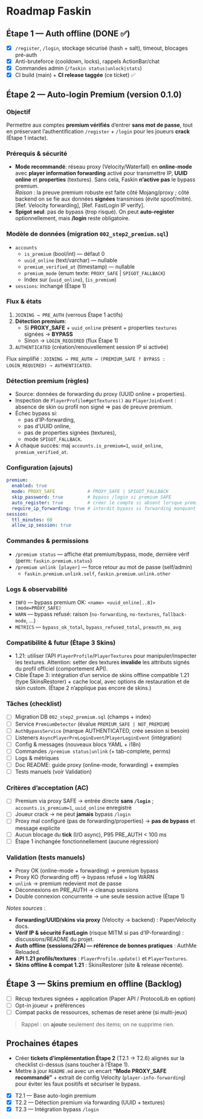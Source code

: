 # Roadmap Faskin

## Étape 1 — Auth offline (DONE ✅)
- [x] `/register`, `/login`, stockage sécurisé (hash + salt), timeout, blocages pré-auth
- [x] Anti-bruteforce (cooldown, locks), rappels ActionBar/chat
- [x] Commandes admin (`/faskin status|unlock|stats`)
- [x] CI build (main) + **CI release taggée** (ce ticket) ✅

## Étape 2 — Auto-login Premium (version 0.1.0)

### Objectif
Permettre aux comptes **premium vérifiés** d’entrer **sans mot de passe**, tout en préservant l’authentification `/register` + `/login` pour les joueurs **crack** (Étape 1 intacte).

### Prérequis & sécurité
- **Mode recommandé**: réseau proxy (Velocity/Waterfall) en **online-mode** avec **player information forwarding** activé pour transmettre IP, **UUID online** et **properties** (textures). Sans cela, Faskin **n’active pas** le bypass premium.  
  _Raison_ : la preuve premium robuste est faite côté Mojang/proxy ; côté backend on se fie aux données **signées** transmises (évite spoof/mitm). [Ref. Velocity forwarding], [Ref. FastLogin IP verify].  
- **Spigot seul**: pas de bypass (trop risqué). On peut **auto-register** optionnellement, mais **/login** reste obligatoire.

### Modèle de données (migration `002_step2_premium.sql`)
- `accounts`
  - `is_premium` (bool/int) — défaut 0
  - `uuid_online` (text/varchar) — nullable
  - `premium_verified_at` (timestamp) — nullable
  - `premium_mode` (enum texte: `PROXY_SAFE` | `SPIGOT_FALLBACK`)
  - Index sur (`uuid_online`), (`is_premium`)
- `sessions`: inchangé (Étape 1)

### Flux & états
1) `JOINING → PRE_AUTH` (verrous Étape 1 actifs)  
2) **Détection premium**:
   - Si **PROXY_SAFE** + `uuid_online` présent + properties `textures` signées → **BYPASS**  
   - Sinon → `LOGIN_REQUIRED` (flux Étape 1)
3) `AUTHENTICATED` (création/renouvellement session IP si activée)

Flux simplifié : `JOINING → PRE_AUTH → (PREMIUM_SAFE ? BYPASS : LOGIN_REQUIRED) → AUTHENTICATED`.

### Détection premium (règles)
- Source: données de forwarding du proxy (UUID online + properties).
- Inspection de `PlayerProfile#getTextures()` au `PlayerJoinEvent` : absence de skin ou profil non signé ⇒ pas de preuve premium.
- Échec bypass si:
  - pas d’IP-forwarding,
  - pas d’UUID online,
  - pas de properties signées (textures),
  - mode `SPIGOT_FALLBACK`.
- À chaque succès: maj `accounts.is_premium=1`, `uuid_online`, `premium_verified_at`.

### Configuration (ajouts)
```yaml
premium:
  enabled: true
  mode: PROXY_SAFE            # PROXY_SAFE | SPIGOT_FALLBACK
  skip_password: true         # bypass /login si premium SAFE
  auto_register: true         # créer le compte si absent lorsque premium SAFE
  require_ip_forwarding: true # interdit bypass si forwarding manquant
session:
  ttl_minutes: 60
  allow_ip_session: true
```

### Commandes & permissions

* `/premium status` — affiche état premium/bypass, mode, dernière vérif (perm: `faskin.premium.status`)
* `/premium unlink [player]` — force retour au mot de passe (self/admin)
  * `faskin.premium.unlink.self`, `faskin.premium.unlink.other`

### Logs & observabilité

* `INFO` — bypass premium OK: `<name> <uuid_online[..8]> (mode=PROXY_SAFE)`
* `WARN` — bypass refusé: raison (`no-forwarding`, `no-textures`, `fallback-mode`, …)
* `METRICS` — `bypass_ok_total`, `bypass_refused_total`, `preauth_ms_avg`

### Compatibilité & futur (Étape 3 Skins)

* 1.21: utiliser l’API `PlayerProfile`/`PlayerTextures` pour manipuler/inspecter les textures. Attention: setter des textures **invalide** les attributs signés du profil officiel (comportement API).
* Cible Étape 3: intégration d’un service de skins offline compatible 1.21 (type SkinsRestorer) + cache local, avec options de restauration et de skin custom. (Étape 2 n’applique pas encore de skins.)

### Tâches (checklist)

* [ ] Migration DB `002_step2_premium.sql` (champs + index)
* [ ] Service `PremiumDetector` (évalue `PREMIUM_SAFE | NOT_PREMIUM`)
* [ ] `AuthBypassService` (marque AUTHENTICATED, crée session si besoin)
* [ ] Listeners `AsyncPlayerPreLoginEvent`/`PlayerLoginEvent` (intégration)
* [ ] Config & messages (nouveaux blocs YAML + i18n)
* [ ] Commandes `/premium status|unlink` (+ tab-complete, perms)
* [ ] Logs & métriques
* [ ] Doc README: guide proxy (online-mode, forwarding) + exemples
* [ ] Tests manuels (voir Validation)

### Critères d’acceptation (AC)

* [ ] Premium via proxy SAFE → entrée directe **sans `/login`** ; `accounts.is_premium=1`, `uuid_online` enregistré
* [ ] Joueur crack → ne peut **jamais** bypass `/login`
* [ ] Proxy mal configuré (pas de forwarding/properties) → **pas de bypass** et message explicite
* [ ] Aucun blocage du **tick** (I/O async), P95 PRE_AUTH < 100 ms
* [ ] Étape 1 inchangée fonctionnellement (aucune régression)

### Validation (tests manuels)

* Proxy OK (online-mode + forwarding) → premium bypass
* Proxy KO (forwarding off) → bypass refusé + log WARN
* `unlink` → premium redevient mot de passe
* Déconnexions en PRE_AUTH → cleanup sessions
* Double connexion concurrente → une seule session active (Étape 1)

_Notes sources_ :  
- **Forwarding/UUID/skins via proxy** (Velocity → backend) : Paper/Velocity docs.  
- **Vérif IP & sécurité FastLogin** (risque MITM si pas d’IP-forwarding) : discussions/README du projet.  
- **Auth offline (sessions/2FA) — référence de bonnes pratiques** : AuthMe Reloaded.  
- **API 1.21 profils/textures** : `PlayerProfile.update()` et `PlayerTextures`.  
- **Skins offline & compat 1.21** : SkinsRestorer (site & release récente).

## Étape 3 — Skins premium en offline (Backlog)
- [ ] Récup textures signées + application (Paper API / ProtocolLib en option)
- [ ] Opt-in joueur + préférences
- [ ] Compat packs de ressources, schemas de reset arène (si multi-jeux)

> Rappel : on **ajoute** seulement des items; on ne supprime rien.

## Prochaines étapes
- Créer **tickets d’implémentation Étape 2** (T2.1 → T2.6) alignés sur la checklist ci-dessus (sans toucher à l’Étape 1).
- Mettre à jour `README.md` avec un encart **“Mode PROXY_SAFE recommandé”** + extrait de config Velocity (`player-info-forwarding`) pour éviter les faux positifs et sécuriser le bypass.
- [x] T2.1 — Base auto-login premium
- [x] T2.2 — Détection premium via forwarding (UUID + textures)
- [x] T2.3 — Intégration bypass `/login`
